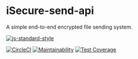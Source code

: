# iSecure-send-api

A simple end-to-end encrypted file sending system.

[![js-standard-style](https://cdn.rawgit.com/standard/standard/master/badge.svg)](http://standardjs.com)

[![CircleCI](https://circleci.com/gh/emmsdan/isecure-send-api/tree/develop.svg?style=svg)](https://circleci.com/gh/emmsdan/isecure-send-api/tree/develop)
[![Maintainability](https://api.codeclimate.com/v1/badges/a3175a2c2420e3236ae5/maintainability)](https://codeclimate.com/github/emmsdan/isecure-send-api/maintainability)
[![Test Coverage](https://api.codeclimate.com/v1/badges/a3175a2c2420e3236ae5/test_coverage)](https://codeclimate.com/github/emmsdan/isecure-send-api/test_coverage)
